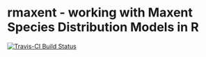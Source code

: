 # rmaxent - working with Maxent Species Distribution Models in R
[![Travis-CI Build Status](https://travis-ci.org/johnbaums/rmaxent.svg?branch=master)](https://travis-ci.org/johnbaums/rmaxent)
